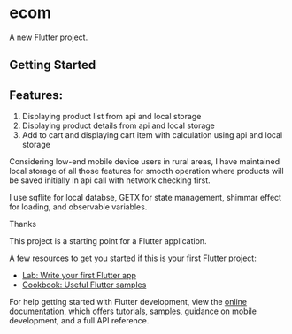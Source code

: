 # ecom

A new Flutter project.

## Getting Started

## Features:
1. Displaying product list from api and local storage
2. Displaying product details from api and local storage
3. Add to cart and displaying cart item with calculation using api and local storage

Considering low-end mobile device users in rural areas, I have maintained local storage of all those features
for smooth operation where products will be saved initially in api call with network checking first.

I use sqflite for local databse, GETX for state management, shimmar effect for loading, and observable variables.

Thanks


This project is a starting point for a Flutter application.

A few resources to get you started if this is your first Flutter project:

- [Lab: Write your first Flutter app](https://docs.flutter.dev/get-started/codelab)
- [Cookbook: Useful Flutter samples](https://docs.flutter.dev/cookbook)

For help getting started with Flutter development, view the
[online documentation](https://docs.flutter.dev/), which offers tutorials,
samples, guidance on mobile development, and a full API reference.
